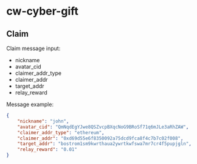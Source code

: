 # cw-cyber-gift
## Claim
Claim message input:

- nickname
- avatar_cid
- claimer_addr_type
- claimer_addr
- target_addr
- relay_reward

Message example:
```json
{
    "nickname": "john",
    "avatar_cid": "QmNqdEgYJwe8QSZvcpBXqcNoG9BRoSf71q6mJLe3aRhZAW",
    "claimer_addr_type": "ethereum",
    "claimer_addr": "0xd69d55e6f8350092a75dcd9fca8f4c7b7c02f008",
    "target_addr": "bostrom1sm9kwrthaua2ywrtkwfswa7mr7cr4f5pupjgln",
    "relay_reward": "0.01"
}
```
